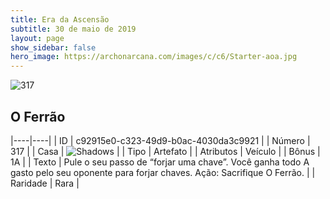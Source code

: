 ```yaml
---
title: Era da Ascensão
subtitle: 30 de maio de 2019
layout: page
show_sidebar: false
hero_image: https://archonarcana.com/images/c/c6/Starter-aoa.jpg
---
```


![317](https://cdn.keyforgegame.com/media/card_front/pt/435_317_738QWJ9W84Q3_pt.png)

## O Ferrão

|----|----|
| ID | c92915e0-c323-49d9-b0ac-4030da3c9921 |
| Número | 317 |
| Casa | ![Shadows](https://archonarcana.com/images/thumb/e/ee/Shadows.png/22px-Shadows.png "Sombras") |
| Tipo | Artefato |
| Atributos | Veículo |
| Bônus | 1A |
| Texto | Pule o seu passo de “forjar uma chave”. Você ganha todo A gasto pelo seu oponente para forjar chaves.Ação: Sacrifique O Ferrão. |
| Raridade | Rara |
